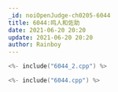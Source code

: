 ```yaml
---
_id: noiOpenJudge-ch0205-6044
title: 6044:鸣人和佐助
date: 2021-06-20 20:20
update: 2021-06-20 20:20
author: Rainboy
---
```


```c
<%- include("6044_2.cpp") %>
```


```c
<%- include("6044.cpp") %>
```

